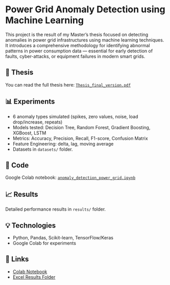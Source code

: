 # Power Grid Anomaly Detection using Machine Learning
This project is the result of my Master’s thesis focused on detecting anomalies in power grid infrastructures using machine learning techniques. It introduces a comprehensive methodology for identifying abnormal patterns in power consumption data — essential for early detection of faults, cyber-attacks, or equipment failures in modern smart grids.

## 📄 Thesis
You can read the full thesis here: [`Thesis_final_version.pdf`](./Thesis_final_version.pdf)

## 📊 Experiments
- 6 anomaly types simulated (spikes, zero values, noise, load drop/increase, repeats)
- Models tested: Decision Tree, Random Forest, Gradient Boosting, XGBoost, LSTM
- Metrics: Accuracy, Precision, Recall, F1-score, Confusion Matrix
- Feature Engineering: delta, lag, moving average
- Datasets in `datasets/` folder.

## 🧠 Code
Google Colab notebook: [`anomaly_detection_power_grid.ipynb`](./anomaly_detection_power_grid.ipynb)

## 📈 Results
Detailed performance results in `results/` folder.

## 💡 Technologies
- Python, Pandas, Scikit-learn, TensorFlow/Keras
- Google Colab for experiments

## 🔗 Links
- [Colab Notebook](https://colab.research.google.com/drive/1cGj50LsdC9pVx1ScBQ_mjZLill64xqLw?usp=sharing#scrollTo=EO6YIXubn6N9)
- [Excel Results Folder](https://drive.google.com/drive/folders/1O0LYpzkIX_ROIvx2EINS7L2Kamivx1YR?usp=drive_link)
